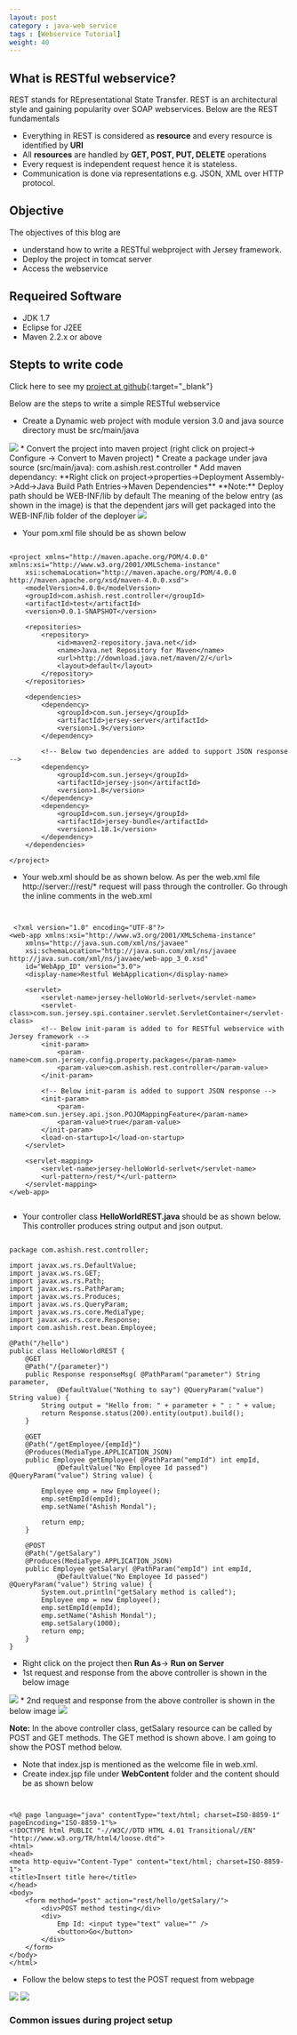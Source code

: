 ```yaml
---
layout: post
category : java-web service
tags : [Webservice Tutorial]
weight: 40
---
```


## What is RESTful webservice?

REST stands for REpresentational State Transfer. REST is an architectural style and gaining popularity over SOAP webservices.
Below are the REST fundamentals


* Everything in REST is considered as **resource** and every resource is identified by **URI**
* All **resources** are handled by **GET, POST, PUT, DELETE** operations
* Every request is independent request hence it is stateless.
* Communication is done via representations e.g. JSON, XML over HTTP protocol.

##  Objective

The objectives of this blog are 

 * understand how to write a RESTful webproject with Jersey framework.
 * Deploy the project in tomcat server
 * Access the webservice

## Requeired Software


 * JDK 1.7
 * Eclipse for J2EE
 * Maven 2.2.x or above
  
## Stepts to write code

Click here to see my [project at github](https://github.com/ashismo/repositoryForMyBlog/tree/master/webservices/RestfulWebservice){:target="_blank"}

Below are the steps to write a simple RESTful webservice


 * Create a Dynamic web project with module version 3.0 and java source directory must be src/main/java
 <img src="https://cloud.githubusercontent.com/assets/11231867/7675333/d7042918-fd54-11e4-9a7f-9fb944562a91.png"/>
 * Convert the project into maven project (right click on project-> Configure -> Convert to Maven project)
 * Create a package under java source (src/main/java): com.ashish.rest.controller
 * Add maven dependancy: **Right click on project->properties->Deployment Assembly->Add->Java Build Path Entries->Maven Dependencies**
**Note:** Deploy path should be WEB-INF/lib by default
The meaning of the below entry (as shown in the image) is that the dependent jars will get packaged into the WEB-INF/lib folder of the deployer  

<img src="https://cloud.githubusercontent.com/assets/11231867/7606640/5e2a367a-f978-11e4-98ad-4a582769b338.png"/>
 
 * Your pom.xml file should be as shown below

<pre class="prettyprint highlight"><code class="language-xml" data-lang="xml">
&lt;project xmlns="http://maven.apache.org/POM/4.0.0" xmlns:xsi="http://www.w3.org/2001/XMLSchema-instance"
	xsi:schemaLocation="http://maven.apache.org/POM/4.0.0 http://maven.apache.org/xsd/maven-4.0.0.xsd"&gt;
	&lt;modelVersion&gt;4.0.0&lt;/modelVersion&gt;
	&lt;groupId&gt;com.ashish.rest.controller&lt;/groupId&gt;
	&lt;artifactId&gt;test&lt;/artifactId&gt;
	&lt;version&gt;0.0.1-SNAPSHOT&lt;/version&gt;

	&lt;repositories&gt;
		&lt;repository&gt;
			&lt;id&gt;maven2-repository.java.net&lt;/id&gt;
			&lt;name&gt;Java.net Repository for Maven&lt;/name&gt;
			&lt;url&gt;http://download.java.net/maven/2/&lt;/url&gt;
			&lt;layout&gt;default&lt;/layout&gt;
		&lt;/repository&gt;
	&lt;/repositories&gt;

	&lt;dependencies&gt;
		&lt;dependency&gt;
			&lt;groupId&gt;com.sun.jersey&lt;/groupId&gt;
			&lt;artifactId&gt;jersey-server&lt;/artifactId&gt;
			&lt;version&gt;1.9&lt;/version&gt;
		&lt;/dependency&gt;

		&lt;!-- Below two dependencies are added to support JSON response --&gt;
		&lt;dependency&gt;
			&lt;groupId&gt;com.sun.jersey&lt;/groupId&gt;
			&lt;artifactId&gt;jersey-json&lt;/artifactId&gt;
			&lt;version&gt;1.8&lt;/version&gt;
		&lt;/dependency&gt;
		&lt;dependency&gt;
			&lt;groupId&gt;com.sun.jersey&lt;/groupId&gt;
			&lt;artifactId&gt;jersey-bundle&lt;/artifactId&gt;
			&lt;version&gt;1.18.1&lt;/version&gt;
		&lt;/dependency&gt;
	&lt;/dependencies&gt;

&lt;/project&gt;
</code></pre>

 * Your web.xml should be as shown below. As per the web.xml file http://server:<port>/<context root>/rest/* request will pass through the controller. Go through the inline comments in the web.xml
 
<pre class="prettyprint highlight"><code class="language-xml" data-lang="xml">

 &lt;?xml version="1.0" encoding="UTF-8"?&gt;
&lt;web-app xmlns:xsi="http://www.w3.org/2001/XMLSchema-instance"
	xmlns="http://java.sun.com/xml/ns/javaee"
	xsi:schemaLocation="http://java.sun.com/xml/ns/javaee http://java.sun.com/xml/ns/javaee/web-app_3_0.xsd"
	id="WebApp_ID" version="3.0"&gt;
	&lt;display-name&gt;Restful WebApplication&lt;/display-name&gt;

	&lt;servlet&gt;
		&lt;servlet-name&gt;jersey-helloWorld-serlvet&lt;/servlet-name&gt;
		&lt;servlet-class&gt;com.sun.jersey.spi.container.servlet.ServletContainer&lt;/servlet-class&gt;
		&lt;!-- Below init-param is added to for RESTful webservice with Jersey framework --&gt;
		&lt;init-param&gt;
			&lt;param-name&gt;com.sun.jersey.config.property.packages&lt;/param-name&gt;
			&lt;param-value&gt;com.ashish.rest.controller&lt;/param-value&gt;
		&lt;/init-param&gt;

		&lt;!-- Below init-param is added to support JSON response --&gt;
		&lt;init-param&gt;
			&lt;param-name&gt;com.sun.jersey.api.json.POJOMappingFeature&lt;/param-name&gt;
			&lt;param-value&gt;true&lt;/param-value&gt;
		&lt;/init-param&gt;
		&lt;load-on-startup&gt;1&lt;/load-on-startup&gt;
	&lt;/servlet&gt;

	&lt;servlet-mapping&gt;
		&lt;servlet-name&gt;jersey-helloWorld-serlvet&lt;/servlet-name&gt;
		&lt;url-pattern&gt;/rest/*&lt;/url-pattern&gt;
	&lt;/servlet-mapping&gt;
&lt;/web-app&gt;

</code></pre>

 * Your controller class **HelloWorldREST.java** should be as shown below. This controller produces string output and json output. 
 
<pre class="prettyprint highlight"><code class="language-java" data-lang="java">
package com.ashish.rest.controller;

import javax.ws.rs.DefaultValue;
import javax.ws.rs.GET;
import javax.ws.rs.Path;
import javax.ws.rs.PathParam;
import javax.ws.rs.Produces;
import javax.ws.rs.QueryParam;
import javax.ws.rs.core.MediaType;
import javax.ws.rs.core.Response;
import com.ashish.rest.bean.Employee;

@Path("/hello")
public class HelloWorldREST {
	@GET
	@Path("/{parameter}")
	public Response responseMsg( @PathParam("parameter") String parameter,
			@DefaultValue("Nothing to say") @QueryParam("value") String value) {
		String output = "Hello from: " + parameter + " : " + value;
		return Response.status(200).entity(output).build();
	}
	
	@GET
	@Path("/getEmployee/{empId}")
	@Produces(MediaType.APPLICATION_JSON)
	public Employee getEmployee( @PathParam("empId") int empId,
			@DefaultValue("No Employee Id passed") @QueryParam("value") String value) {

		Employee emp = new Employee();
		emp.setEmpId(empId);
		emp.setName("Ashish Mondal");

		return emp;
	}
	
	@POST
	@Path("/getSalary")
	@Produces(MediaType.APPLICATION_JSON)
	public Employee getSalary( @PathParam("empId") int empId,
			@DefaultValue("No Employee Id passed") @QueryParam("value") String value) {
		System.out.println("getSalary method is called");
		Employee emp = new Employee();
		emp.setEmpId(empId);
		emp.setName("Ashish Mondal");
		emp.setSalary(1000);
		return emp;
	}
}
</code></pre>

* Right click on the project then **Run As**-> **Run on Server**
* 1st request and response from the above controller is shown in the below image
<img src="https://cloud.githubusercontent.com/assets/11231867/7675667/c7cd6622-fd58-11e4-89b7-bde014712f9e.png"/>
* 2nd request and response from the above controller is shown in the below image
<img src="https://cloud.githubusercontent.com/assets/11231867/7675668/c7f8f242-fd58-11e4-9891-622e381afe39.png"/>

**Note:** In the above controller class, getSalary resource can be called by POST and GET methods. The GET method is shown above. I am going to show the POST method below.


* Note that index.jsp is mentioned as the welcome file in web.xml.
* Create index.jsp file under **WebContent** folder and the content should be as shown below

<pre class="prettyprint highlight"><code class="language-xml" data-lang="xml">

&lt;%@ page language="java" contentType="text/html; charset=ISO-8859-1"
pageEncoding="ISO-8859-1"%&gt;
&lt;!DOCTYPE html PUBLIC "-//W3C//DTD HTML 4.01 Transitional//EN" "http://www.w3.org/TR/html4/loose.dtd"&gt;
&lt;html&gt;
&lt;head&gt;
&lt;meta http-equiv="Content-Type" content="text/html; charset=ISO-8859-1"&gt;
&lt;title&gt;Insert title here&lt;/title&gt;
&lt;/head&gt;
&lt;body&gt;
	&lt;form method="post" action="rest/hello/getSalary/"&gt;
		&lt;div&gt;POST method testing&lt;/div&gt;
		&lt;div&gt;
			Emp Id: &lt;input type="text" value="" /&gt;
			&lt;button&gt;Go&lt;/button&gt;
		&lt;/div&gt;
	&lt;/form&gt;
&lt;/body&gt;
&lt;/html&gt;
</code></pre>


* Follow the below steps to test the POST request from webpage
<img src="https://cloud.githubusercontent.com/assets/11231867/7676127/4fc9372c-fd5e-11e4-97ad-dd17bc00eb31.png"/>
<img src="https://cloud.githubusercontent.com/assets/11231867/7676128/5157560a-fd5e-11e4-8557-f788eab23775.png"/>


### Common issues during project setup

